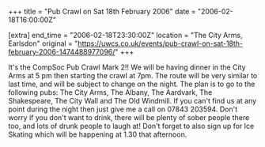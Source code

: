 +++
title = "Pub Crawl on Sat 18th February 2006"
date = "2006-02-18T16:00:00Z"

[extra]
end_time = "2006-02-18T23:30:00Z"
location = "The City Arms, Earlsdon"
original = "https://uwcs.co.uk/events/pub-crawl-on-sat-18th-february-2006-1474488977096/"
+++

It's the CompSoc Pub Crawl Mark 2\!\! We will be having dinner in the City Arms at 5 pm then starting the crawl at 7pm. The route will be very similar to last time, and will be subject to change on the night. The plan is to go to the following pubs: The City Arms, The Albany, The Aardvark, The Shakespeare, The City Wall and The Old Windmill. If you can't find us at any point during the night then just give me a call on 07843 203594. Don't worry if you don't want to drink, there will be plenty of sober people there too, and lots of drunk people to laugh at\! Don't forget to also sign up for Ice Skating which will be happening at 1.30 that afternoon.

